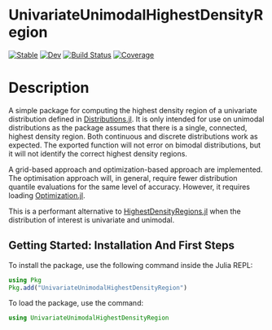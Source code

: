 # UnivariateUnimodalHighestDensityRegion

[![Stable](https://img.shields.io/badge/docs-stable-blue.svg)](https://JoelTrent.github.io/UnivariateUnimodalHighestDensityRegion.jl/stable/)
[![Dev](https://img.shields.io/badge/docs-dev-blue.svg)](https://JoelTrent.github.io/UnivariateUnimodalHighestDensityRegion.jl/dev/)
[![Build Status](https://github.com/JoelTrent/UnivariateUnimodalHighestDensityRegion.jl/actions/workflows/CI.yml/badge.svg?branch=main)](https://github.com/JoelTrent/UnivariateUnimodalHighestDensityRegion.jl/actions/workflows/CI.yml?query=branch%3Amain)
[![Coverage](https://codecov.io/gh/JoelTrent/UnivariateUnimodalHighestDensityRegion.jl/branch/main/graph/badge.svg)](https://codecov.io/gh/JoelTrent/UnivariateUnimodalHighestDensityRegion.jl)

# Description

A simple package for computing the highest density region of a univariate distribution defined in [Distributions.jl](https://juliastats.org/Distributions.jl/stable/). It is only intended for use on unimodal distributions as the package assumes that there is a single, connected, highest density region. Both continuous and discrete distributions work as expected. The exported function will not error on bimodal distributions, but it will not identify the correct highest density regions. 

A grid-based approach and optimization-based approach are implemented. The optimisation approach will, in general, require fewer distribution quantile evaluations for the same level of accuracy. However, it requires loading [Optimization.jl](https://docs.sciml.ai/Optimization/stable/).

This is a performant alternative to [HighestDensityRegions.jl](https://github.com/tpapp/HighestDensityRegions.jl) when the distribution of interest is univariate and unimodal.

## Getting Started: Installation And First Steps

To install the package, use the following command inside the Julia REPL:

```julia
using Pkg
Pkg.add("UnivariateUnimodalHighestDensityRegion")
```

To load the package, use the command:

```julia
using UnivariateUnimodalHighestDensityRegion
```
